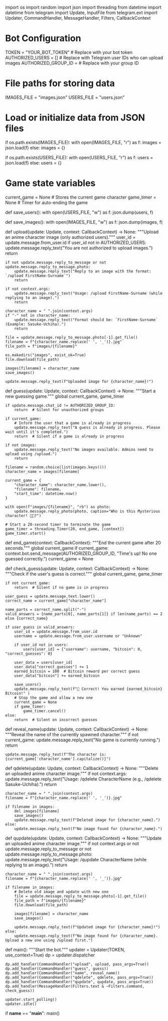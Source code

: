 import os
import random
import json
import threading
from datetime import datetime
from telegram import Update, InputFile
from telegram.ext import Updater, CommandHandler, MessageHandler, Filters, CallbackContext

# Bot Configuration
TOKEN = "YOUR_BOT_TOKEN"  # Replace with your bot token
AUTHORIZED_USERS = []  # Replace with Telegram user IDs who can upload images
AUTHORIZED_GROUP_ID =   # Replace with your group ID

# File paths for storing data
IMAGES_FILE = "images.json"
USERS_FILE = "users.json"

# Load or initialize data from JSON files
if os.path.exists(IMAGES_FILE):
    with open(IMAGES_FILE, "r") as f:
        images = json.load(f)
else:
    images = {}

if os.path.exists(USERS_FILE):
    with open(USERS_FILE, "r") as f:
        users = json.load(f)
else:
    users = {}

# Game state variables
current_game = None  # Stores the current game character
game_timer = None  # Timer for auto-ending the game


def save_users():
    with open(USERS_FILE, "w") as f:
        json.dump(users, f)


def save_images():
    with open(IMAGES_FILE, "w") as f:
        json.dump(images, f)


def upload(update: Update, context: CallbackContext) -> None:
    """Upload an anime character image (only authorized users)."""
    user_id = update.message.from_user.id
    if user_id not in AUTHORIZED_USERS:
        update.message.reply_text("You are not authorized to upload images.")
        return

    if not update.message.reply_to_message or not update.message.reply_to_message.photo:
        update.message.reply_text("Reply to an image with the format: `/upload FirstName-Surname`")
        return

    if not context.args:
        update.message.reply_text("Usage: /upload FirstName-Surname (while replying to an image).")
        return

    character_name = " ".join(context.args)
    if "-" not in character_name:
        update.message.reply_text("Format should be: `FirstName-Surname` (Example: Sasuke-Uchiha).")
        return

    file = update.message.reply_to_message.photo[-1].get_file()
    filename = f"{character_name.replace(' ', '_')}.jpg"
    file_path = f"images/{filename}"

    os.makedirs("images", exist_ok=True)
    file.download(file_path)

    images[filename] = character_name
    save_images()

    update.message.reply_text(f"Uploaded image for {character_name}!")


def guess(update: Update, context: CallbackContext) -> None:
    """Start a new guessing game."""
    global current_game, game_timer

    if update.message.chat_id != AUTHORIZED_GROUP_ID:
        return  # Silent for unauthorized groups

    if current_game:
        # Inform the user that a game is already in progress
        update.message.reply_text("A guess is already in progress. Please wait until it's completed.")
        return  # Silent if a game is already in progress

    if not images:
        update.message.reply_text("No images available. Admins need to upload using /upload.")
        return

    filename = random.choice(list(images.keys()))
    character_name = images[filename]

    current_game = {
        "character_name": character_name.lower(),
        "filename": filename,
        "start_time": datetime.now()
    }

    with open(f"images/{filename}", "rb") as photo:
        update.message.reply_photo(photo, caption="Who is this Mysterious character! 🤔🧐?")

    # Start a 20-second timer to terminate the game
    game_timer = threading.Timer(20, end_game, [context])
    game_timer.start()

def end_game(context: CallbackContext):
    """End the current game after 20 seconds."""
    global current_game
    if current_game:
        context.bot.send_message(AUTHORIZED_GROUP_ID, "Time's up! No one guessed correctly.")
        current_game = None


def check_guess(update: Update, context: CallbackContext) -> None:
    """Check if the user's guess is correct."""
    global current_game, game_timer

    if not current_game:
        return  # Silent if no game is in progress

    user_guess = update.message.text.lower()
    correct_name = current_game["character_name"]

    name_parts = correct_name.split("-")
    valid_answers = {name_parts[0], name_parts[1]} if len(name_parts) == 2 else {correct_name}

    if user_guess in valid_answers:
        user_id = update.message.from_user.id
        username = update.message.from_user.username or "Unknown"

        if user_id not in users:
            users[user_id] = {"username": username, "bitcoin": 0, "correct_guesses": 0}

        user_data = users[user_id]
        user_data["correct_guesses"] += 1
        earned_bitcoin = 100  # Bitcoin reward per correct guess
        user_data["bitcoin"] += earned_bitcoin

        save_users()
        update.message.reply_text(f"🎉 Correct! You earned {earned_bitcoin} Bitcoin!" )
        # Stop the game and allow a new one
        current_game = None
        if game_timer:
            game_timer.cancel()
    else:
        return  # Silent on incorrect guesses

def reveal_name(update: Update, context: CallbackContext) -> None:
    """Reveal the name of the currently spawned character."""
    if not current_game:
        update.message.reply_text("No game is currently running.")
        return

    update.message.reply_text(f"The character is: {current_game['character_name'].capitalize()}")


def qdelete(update: Update, context: CallbackContext) -> None:
    """Delete an uploaded anime character image."""
    if not context.args:
        update.message.reply_text("Usage: /qdelete CharacterName (e.g., /qdelete Sasuke-Uchiha).")
        return

    character_name = " ".join(context.args)
    filename = f"{character_name.replace(' ', '_')}.jpg"

    if filename in images:
        del images[filename]
        save_images()
        update.message.reply_text(f"Deleted image for {character_name}.")
    else:
        update.message.reply_text(f"No image found for {character_name}.")


def qupdate(update: Update, context: CallbackContext) -> None:
    """Update an uploaded anime character image."""
    if not context.args or not update.message.reply_to_message or not update.message.reply_to_message.photo:
        update.message.reply_text("Usage: /qupdate CharacterName (while replying to an image).")
        return

    character_name = " ".join(context.args)
    filename = f"{character_name.replace(' ', '_')}.jpg"

    if filename in images:
        # Delete old image and update with new one
        file = update.message.reply_to_message.photo[-1].get_file()
        file_path = f"images/{filename}"
        file.download(file_path)

        images[filename] = character_name
        save_images()

        update.message.reply_text(f"Updated image for {character_name}!")
    else:
        update.message.reply_text(f"No image found for {character_name}. Upload a new one using /upload first.")


def main():
    """Start the bot."""
    updater = Updater(TOKEN, use_context=True)
    dp = updater.dispatcher

    dp.add_handler(CommandHandler("upload", upload, pass_args=True))
    dp.add_handler(CommandHandler("guess", guess))
    dp.add_handler(CommandHandler("name", reveal_name))
    dp.add_handler(CommandHandler("qdelete", qdelete, pass_args=True))
    dp.add_handler(CommandHandler("qupdate", qupdate, pass_args=True))
    dp.add_handler(MessageHandler(Filters.text & ~Filters.command, check_guess))

    updater.start_polling()
    updater.idle()


if __name__ == "__main__":
    main()

